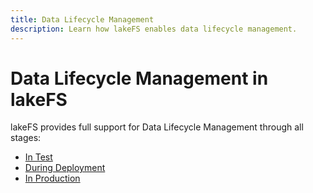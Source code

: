 ```yaml
---
title: Data Lifecycle Management
description: Learn how lakeFS enables data lifecycle management.
---
```


# Data Lifecycle Management in lakeFS

lakeFS provides full support for Data Lifecycle Management through all stages:

* [In Test](./data-devenv.md)
* [During Deployment](./ci.md)
* [In Production](./production.md)
